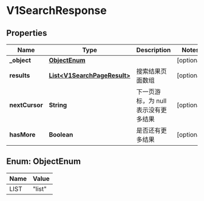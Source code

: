 

# V1SearchResponse


## Properties

| Name | Type | Description | Notes |
|------------ | ------------- | ------------- | -------------|
|**_object** | [**ObjectEnum**](#ObjectEnum) |  |  [optional] |
|**results** | [**List&lt;V1SearchPageResult&gt;**](V1SearchPageResult.md) | 搜索结果页面数组 |  [optional] |
|**nextCursor** | **String** | 下一页游标，为 null 表示没有更多结果 |  [optional] |
|**hasMore** | **Boolean** | 是否还有更多结果 |  [optional] |



## Enum: ObjectEnum

| Name | Value |
|---- | -----|
| LIST | &quot;list&quot; |



